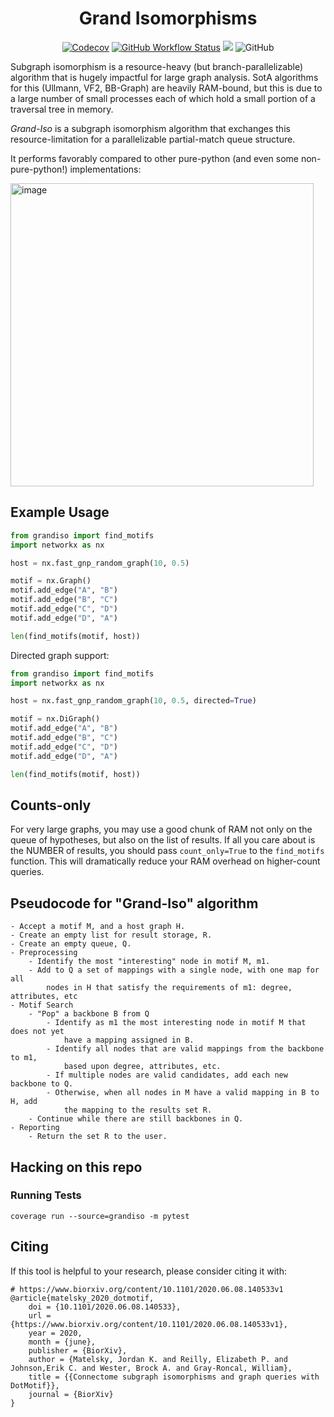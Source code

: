 <h1 align=center>Grand Isomorphisms</h1>

<p align="center">
<a href="https://codecov.io/gh/aplbrain/grandiso-networkx/"><img alt="Codecov" src="https://img.shields.io/codecov/c/github/aplbrain/grandiso-networkx?style=for-the-badge"></a>
<a href="https://github.com/aplbrain/grandiso-networkx/actions"><img alt="GitHub Workflow Status" src="https://img.shields.io/github/workflow/status/aplbrain/grandiso-networkx/Python%20package?style=for-the-badge"></a>
<a href="https://bossdb.org/tools/DotMotif"><img src="https://img.shields.io/badge/Pretty Dope-👌-00ddcc.svg?style=for-the-badge" /></a>
<img alt="GitHub" src="https://img.shields.io/github/license/aplbrain/grandiso-networkx?style=for-the-badge">
</p>

Subgraph isomorphism is a resource-heavy (but branch-parallelizable) algorithm that is hugely impactful for large graph analysis. SotA algorithms for this (Ullmann, VF2, BB-Graph) are heavily RAM-bound, but this is due to a large number of small processes each of which hold a small portion of a traversal tree in memory.

_Grand-Iso_ is a subgraph isomorphism algorithm that exchanges this resource-limitation for a parallelizable partial-match queue structure.

It performs favorably compared to other pure-python (and even some non-pure-python!) implementations:

<img width="485" alt="image" src="https://user-images.githubusercontent.com/693511/96184546-a35e0380-0f06-11eb-8475-1921e8f94256.png">


## Example Usage

```python
from grandiso import find_motifs
import networkx as nx

host = nx.fast_gnp_random_graph(10, 0.5)

motif = nx.Graph()
motif.add_edge("A", "B")
motif.add_edge("B", "C")
motif.add_edge("C", "D")
motif.add_edge("D", "A")

len(find_motifs(motif, host))
```

Directed graph support:

```python
from grandiso import find_motifs
import networkx as nx

host = nx.fast_gnp_random_graph(10, 0.5, directed=True)

motif = nx.DiGraph()
motif.add_edge("A", "B")
motif.add_edge("B", "C")
motif.add_edge("C", "D")
motif.add_edge("D", "A")

len(find_motifs(motif, host))
```

## Counts-only

For very large graphs, you may use a good chunk of RAM not only on the queue of hypotheses, but also on the list of results. If all you care about is the NUMBER of results, you should pass `count_only=True` to the `find_motifs` function. This will dramatically reduce your RAM overhead on higher-count queries.

## Pseudocode for "Grand-Iso" algorithm

```
- Accept a motif M, and a host graph H.
- Create an empty list for result storage, R.
- Create an empty queue, Q.
- Preprocessing
    - Identify the most "interesting" node in motif M, m1.
    - Add to Q a set of mappings with a single node, with one map for all
        nodes in H that satisfy the requirements of m1: degree, attributes, etc
- Motif Search
    - "Pop" a backbone B from Q
        - Identify as m1 the most interesting node in motif M that does not yet
            have a mapping assigned in B.
        - Identify all nodes that are valid mappings from the backbone to m1,
            based upon degree, attributes, etc.
        - If multiple nodes are valid candidates, add each new backbone to Q.
        - Otherwise, when all nodes in M have a valid mapping in B to H, add
            the mapping to the results set R.
    - Continue while there are still backbones in Q.
- Reporting
    - Return the set R to the user.
```

## Hacking on this repo

### Running Tests

```shell
coverage run --source=grandiso -m pytest
```


## Citing

If this tool is helpful to your research, please consider citing it with:

```
# https://www.biorxiv.org/content/10.1101/2020.06.08.140533v1
@article{matelsky_2020_dotmotif,
    doi = {10.1101/2020.06.08.140533},
    url = {https://www.biorxiv.org/content/10.1101/2020.06.08.140533v1},
    year = 2020,
    month = {june},
    publisher = {BiorXiv},
    author = {Matelsky, Jordan K. and Reilly, Elizabeth P. and Johnson,Erik C. and Wester, Brock A. and Gray-Roncal, William},
    title = {{Connectome subgraph isomorphisms and graph queries with DotMotif}},
    journal = {BiorXiv}
}
```
